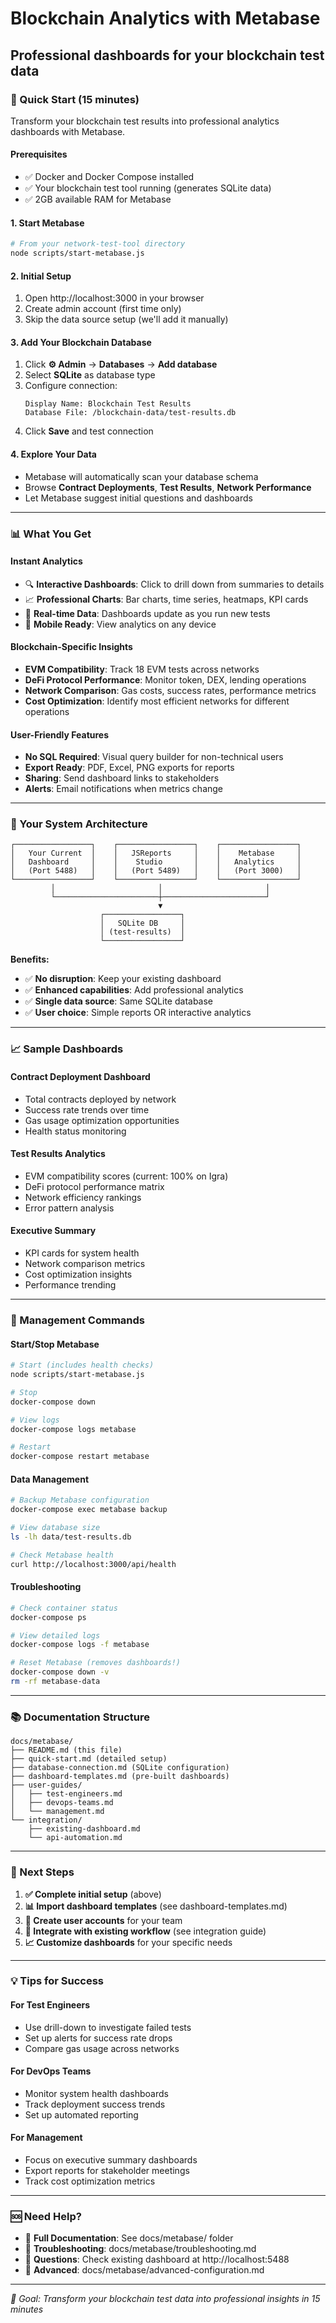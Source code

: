# Blockchain Analytics with Metabase
## Professional dashboards for your blockchain test data

### 🚀 Quick Start (15 minutes)

Transform your blockchain test results into professional analytics dashboards with Metabase.

#### Prerequisites
- ✅ Docker and Docker Compose installed
- ✅ Your blockchain test tool running (generates SQLite data)
- ✅ 2GB available RAM for Metabase

#### 1. Start Metabase
```bash
# From your network-test-tool directory
node scripts/start-metabase.js
```

#### 2. Initial Setup
1. Open http://localhost:3000 in your browser
2. Create admin account (first time only)
3. Skip the data source setup (we'll add it manually)

#### 3. Add Your Blockchain Database
1. Click **⚙️ Admin** → **Databases** → **Add database**
2. Select **SQLite** as database type
3. Configure connection:
   ```
   Display Name: Blockchain Test Results
   Database File: /blockchain-data/test-results.db
   ```
4. Click **Save** and test connection

#### 4. Explore Your Data
- Metabase will automatically scan your database schema
- Browse **Contract Deployments**, **Test Results**, **Network Performance**
- Let Metabase suggest initial questions and dashboards

---

### 📊 What You Get

#### **Instant Analytics**
- 🔍 **Interactive Dashboards**: Click to drill down from summaries to details
- 📈 **Professional Charts**: Bar charts, time series, heatmaps, KPI cards
- 🔄 **Real-time Data**: Dashboards update as you run new tests
- 📱 **Mobile Ready**: View analytics on any device

#### **Blockchain-Specific Insights**
- **EVM Compatibility**: Track 18 EVM tests across networks
- **DeFi Protocol Performance**: Monitor token, DEX, lending operations
- **Network Comparison**: Gas costs, success rates, performance metrics
- **Cost Optimization**: Identify most efficient networks for different operations

#### **User-Friendly Features**
- **No SQL Required**: Visual query builder for non-technical users
- **Export Ready**: PDF, Excel, PNG exports for reports
- **Sharing**: Send dashboard links to stakeholders
- **Alerts**: Email notifications when metrics change

---

### 🎯 Your System Architecture

```
┌─────────────────┐    ┌─────────────────┐    ┌─────────────────┐
│   Your Current  │    │   JSReports     │    │    Metabase     │
│   Dashboard     │    │    Studio       │    │   Analytics     │
│   (Port 5488)   │    │   (Port 5489)   │    │   (Port 3000)   │
└─────────────────┘    └─────────────────┘    └─────────────────┘
         │                       │                       │
         └───────────────────────┼───────────────────────┘
                                 ▼
                    ┌─────────────────┐
                    │   SQLite DB     │
                    │ (test-results)  │
                    └─────────────────┘
```

**Benefits:**
- ✅ **No disruption**: Keep your existing dashboard
- ✅ **Enhanced capabilities**: Add professional analytics
- ✅ **Single data source**: Same SQLite database
- ✅ **User choice**: Simple reports OR interactive analytics

---

### 📈 Sample Dashboards

#### **Contract Deployment Dashboard**
- Total contracts deployed by network
- Success rate trends over time
- Gas usage optimization opportunities
- Health status monitoring

#### **Test Results Analytics**
- EVM compatibility scores (current: 100% on Igra)
- DeFi protocol performance matrix
- Network efficiency rankings
- Error pattern analysis

#### **Executive Summary**
- KPI cards for system health
- Network comparison metrics
- Cost optimization insights
- Performance trending

---

### 🔧 Management Commands

#### **Start/Stop Metabase**
```bash
# Start (includes health checks)
node scripts/start-metabase.js

# Stop
docker-compose down

# View logs
docker-compose logs metabase

# Restart
docker-compose restart metabase
```

#### **Data Management**
```bash
# Backup Metabase configuration
docker-compose exec metabase backup

# View database size
ls -lh data/test-results.db

# Check Metabase health
curl http://localhost:3000/api/health
```

#### **Troubleshooting**
```bash
# Check container status
docker-compose ps

# View detailed logs
docker-compose logs -f metabase

# Reset Metabase (removes dashboards!)
docker-compose down -v
rm -rf metabase-data
```

---

### 📚 Documentation Structure

```
docs/metabase/
├── README.md (this file)
├── quick-start.md (detailed setup)
├── database-connection.md (SQLite configuration)
├── dashboard-templates.md (pre-built dashboards)
├── user-guides/
│   ├── test-engineers.md
│   ├── devops-teams.md
│   └── management.md
└── integration/
    ├── existing-dashboard.md
    └── api-automation.md
```

---

### 🎉 Next Steps

1. **✅ Complete initial setup** (above)
2. **📊 Import dashboard templates** (see dashboard-templates.md)
3. **👥 Create user accounts** for your team
4. **🔗 Integrate with existing workflow** (see integration guide)
5. **📈 Customize dashboards** for your specific needs

---

### 💡 Tips for Success

#### **For Test Engineers**
- Use drill-down to investigate failed tests
- Set up alerts for success rate drops
- Compare gas usage across networks

#### **For DevOps Teams**
- Monitor system health dashboards
- Track deployment success trends
- Set up automated reporting

#### **For Management**
- Focus on executive summary dashboards
- Export reports for stakeholder meetings
- Track cost optimization metrics

---

### 🆘 Need Help?

- 📖 **Full Documentation**: See docs/metabase/ folder
- 🐛 **Troubleshooting**: docs/metabase/troubleshooting.md
- 💬 **Questions**: Check existing dashboard at http://localhost:5488
- 🚀 **Advanced**: docs/metabase/advanced-configuration.md

---

*🎯 Goal: Transform your blockchain test data into professional insights in 15 minutes*